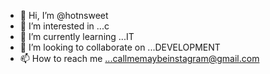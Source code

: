 - 👋 Hi, I’m @hotnsweet
- 👀 I’m interested in ...c
- 🌱 I’m currently learning ...IT
- 💞️ I’m looking to collaborate on ...DEVELOPMENT
- 📫 How to reach me ...callmemaybeinstagram@gmail.com

<!---
hotnsweet/hotnsweet is a ✨ special ✨ repository because its `README.md` (this file) appears on your GitHub profile.
You can click the Preview link to take a look at your changes.
--->
